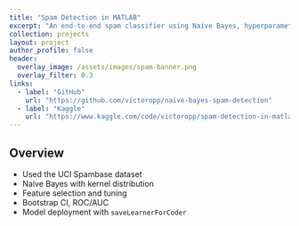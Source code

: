 ```yaml
---
title: "Spam Detection in MATLAB"
excerpt: "An end-to-end spam classifier using Naive Bayes, hyperparameter tuning, and model deployment with MATLAB."
collection: projects
layout: project
author_profile: false
header:
  overlay_image: /assets/images/spam-banner.png
  overlay_filter: 0.3
links:
  - label: "GitHub"
    url: "https://github.com/victoropp/naive-bayes-spam-detection"
  - label: "Kaggle"
    url: "https://www.kaggle.com/code/victoropp/spam-detection-in-matlab-naive-bayes-classifier"
---
```


## Overview

- Used the UCI Spambase dataset
- Naive Bayes with kernel distribution
- Feature selection and tuning
- Bootstrap CI, ROC/AUC
- Model deployment with `saveLearnerForCoder`

